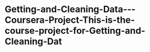 # Getting-and-Cleaning-Data---Coursera-Project-This-is-the-course-project-for-Getting-and-Cleaning-Dat